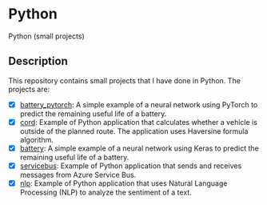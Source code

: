 # Python
Python (small projects)

## Description
This repository contains small projects that I have done in Python. The projects are:
- [x] [battery_pytorch](battery_pytorch): A simple example of a neural network using PyTorch to predict the remaining useful life of a battery.
- [x] [cord](cord): Example of Python application that calculates whether a vehicle is outside of the planned route. The application uses Haversine formula algorithm.
- [x] [battery](battery): A simple example of a neural network using Keras to predict the remaining useful life of a battery.
- [x] [servicebus](servicebus): Example of Python application that sends and receives messages from Azure Service Bus.
- [x] [nlp](nlp): Example of Python application that uses Natural Language Processing (NLP) to analyze the sentiment of a text.
